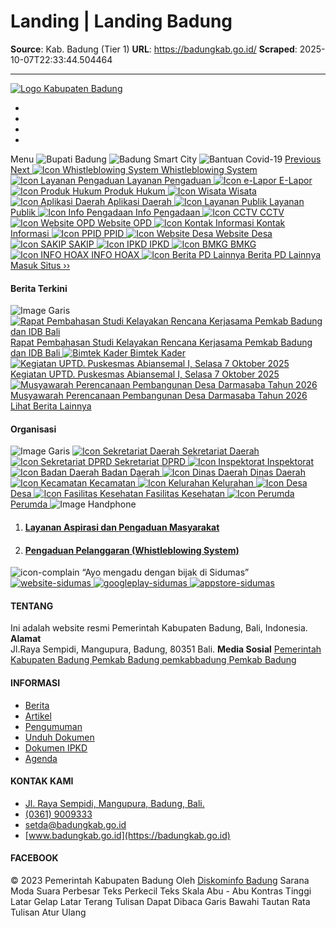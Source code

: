 # Landing | Landing Badung

**Source**: Kab. Badung (Tier 1)
**URL**: https://badungkab.go.id/
**Scraped**: 2025-10-07T22:33:44.504464

---

[ ![Logo Kabupaten Badung](https://badungkab.go.id/theme/landingmodern/assets/images/logo/logo.png) ](https://badungkab.go.id/)
  * [](https://www.facebook.com/pemkabbadung/)
  * [ ](https://twitter.com/PemkabBadung)
  * [](https://www.instagram.com/pemkabbadung/)
  * [](https://www.youtube.com/channel/UCdLdSqk1KUXC25LgLEuy39Q/featured)

Menu
![Bupati Badung](https://badungkab.go.id/theme/landingmodern/assets/images/slider_190406030657_Gedung.webp)
![Badung Smart City](https://badungkab.go.id/theme/landingmodern/assets/images/slider_190406030626_SmartCIty.jpg)
![Bantuan Covid-19](https://badungkab.go.id/theme/landingmodern/assets/images/slider_202906010617_KawalBantuanCOVID19.jpg)
[ Previous ](https://badungkab.go.id/#carouselBannerIndicators) [ Next ](https://badungkab.go.id/#carouselBannerIndicators)
[ ![Icon Whistleblowing System](https://badungkab.go.id/theme/landingmodern/assets/images/icon/b-wise.png) Whistleblowing System ](https://sidumas.badungkab.go.id/)
[ ![Icon Layanan Pengaduan](https://badungkab.go.id/theme/landingmodern/assets/images/icon/kontak-bupati.png) Layanan Pengaduan ](https://sidumas.badungkab.go.id/)
[ ![Icon e-Lapor](https://badungkab.go.id/theme/landingmodern/assets/images/icon/eLapor_966725.png) E-Lapor ](https://badungkab.go.id/)
[ ![Icon Produk Hukum](https://badungkab.go.id/theme/landingmodern/assets/images/icon/Produk-Hukum_707504.png) Produk Hukum ](https://badungkab.go.id/)
[ ![Icon Wisata](https://badungkab.go.id/theme/landingmodern/assets/images/icon/Wisata_044142.png) Wisata ](https://badungkab.go.id/)
[ ![Icon Aplikasi Daerah](https://badungkab.go.id/theme/landingmodern/assets/images/icon/Aplikasi-Daerah_427940.png) Aplikasi Daerah ](https://badungkab.go.id/)
[ ![Icon Layanan Publik](https://badungkab.go.id/theme/landingmodern/assets/images/icon/Layanan-Publik_885262.png) Layanan Publik ](https://badungkab.go.id/)
[ ![Icon Info Pengadaan](https://badungkab.go.id/theme/landingmodern/assets/images/icon/Info-Pengadaan_589684.png) Info Pengadaan ](https://badungkab.go.id/)
[ ![Icon CCTV](https://badungkab.go.id/theme/landingmodern/assets/images/icon/CCTV_153759.png) CCTV ](https://badungkab.go.id/)
[ ![Icon Website OPD](https://badungkab.go.id/theme/landingmodern/assets/images/icon/Website-OPD_231712.png) Website OPD ](https://badungkab.go.id/)
[ ![Icon Kontak Informasi](https://badungkab.go.id/theme/landingmodern/assets/images/icon/Kontak-Informasi_733685.png) Kontak Informasi ](https://badungkab.go.id/)
[ ![Icon PPID](https://badungkab.go.id/theme/landingmodern/assets/images/icon/PPID_380201.png) PPID ](https://ppid.badungkab.go.id/)
[ ![Icon Website Desa](https://badungkab.go.id/theme/landingmodern/assets/images/icon/Website-Desa_051637.png) Website Desa ](https://badungkab.go.id/)
[ ![Icon SAKIP](https://badungkab.go.id/theme/landingmodern/assets/images/icon/sakip_025730.png) SAKIP ](https://badungkab.go.id/)
[ ![Icon IPKD](https://badungkab.go.id/theme/landingmodern/assets/images/icon/kemendagri.png) IPKD ](https://badungkab.go.id/kab/dokumen-ipkd)
[ ![Icon BMKG](https://badungkab.go.id/theme/landingmodern/assets/images/icon/bmkg.png) BMKG ](https://stageof-bali.bmkg.go.id/infoMKG/Wilayah/kotkab/Badung)
[ ![Icon INFO HOAX](https://badungkab.go.id/theme/landingmodern/assets/images/icon/hoax.png) INFO HOAX ](https://infohoax.badungkab.go.id/)
[ ![Icon Berita PD Lainnya](https://badungkab.go.id/theme/landingmodern/assets/images/icon/berita-pd-lainnya.png) Berita PD Lainnya ](https://badungkab.go.id/landing/berita-pd-lainnya)
[ Masuk Situs ›› ](https://badungkab.go.id/kab)
#### Berita Terkini
![Image Garis](https://badungkab.go.id/theme/landingmodern/assets/images/line.png)
[ ![Rapat Pembahasan Studi Kelayakan Rencana Kerjasama Pemkab Badung dan IDB Bali](https://badungkab.go.id/storage/kab/image/WhatsApp%20Image%202025-10-07%20at%203.59.49%20PM.jpeg) Rapat Pembahasan Studi Kelayakan Rencana Kerjasama Pemkab Badung dan IDB Bali  ](https://badungkab.go.id/kab/berita/66528-rapat-pembahasan-studi-kelayakan-rencana-kerjasama-pemkab-badung-dan-idb-bali)
[ ![Bimtek Kader](https://badungkab.go.id/storage/desabongkasapertiwi/image/Salinan%20dari%20RAPAT%20KOORDINASI%20STAF%20DAN%20PERANGKAT%20DESA%20BONGKASA%20PERTIWI%2019%20S_20251007_135715_0000.png) Bimtek Kader  ](https://desabongkasapertiwi.badungkab.go.id/berita/66527-bimtek-kader)
[ ![Kegiatan UPTD. Puskesmas Abiansemal I, Selasa 7 Oktober 2025](https://badungkab.go.id/storage/puskesmasabiansemal1/image/f58b90da-1384-4150-b192-d25392195d59.jpeg) Kegiatan UPTD. Puskesmas Abiansemal I, Selasa 7 Oktober 2025  ](https://puskesmasabiansemal1.badungkab.go.id/berita/66526-kegiatan-uptd-puskesmas-abiansemal-i-selasa-7-oktober-2025)
[ ![Musyawarah Perencanaan Pembangunan Desa Darmasaba Tahun 2026](https://badungkab.go.id/storage/darmasaba/image/WhatsApp%20Image%202025-10-07%20at%2013.45.45.jpeg) Musyawarah Perencanaan Pembangunan Desa Darmasaba Tahun 2026  ](https://darmasaba.desa.id/berita/66525-musyawarah-perencanaan-pembangunan-desa-darmasaba-tahun-2026)
[ Lihat Berita Lainnya  ](https://badungkab.go.id/landing/berita-pd-lainnya)
#### Organisasi
![Image Garis](https://badungkab.go.id/theme/landingmodern/assets/images/line.png)
[ ![Icon Sekretariat Daerah](https://badungkab.go.id/theme/landingmodern/assets/images/icon/dinas.png) Sekretariat Daerah ](javascript:void\(0\);)
[ ![Icon Sekretariat DPRD](https://badungkab.go.id/theme/landingmodern/assets/images/icon/badan-daerah.png) Sekretariat DPRD ](https://setwan.badungkab.go.id)
[ ![Icon Inspektorat](https://badungkab.go.id/theme/landingmodern/assets/images/icon/inspektorat.png) Inspektorat ](https://inspektorat.badungkab.go.id)
[ ![Icon Badan Daerah](https://badungkab.go.id/theme/landingmodern/assets/images/icon/legislatif.png) Badan Daerah ](javascript:void\(0\);)
[ ![Icon Dinas Daerah](https://badungkab.go.id/theme/landingmodern/assets/images/icon/sekretariat-daerah.png) Dinas Daerah ](javascript:void\(0\);)
[ ![Icon Kecamatan](https://badungkab.go.id/theme/landingmodern/assets/images/icon/kecamatan.png) Kecamatan ](javascript:void\(0\);)
[ ![Icon Kelurahan](https://badungkab.go.id/theme/landingmodern/assets/images/icon/desa-kelurahan.png) Kelurahan ](javascript:void\(0\);)
[ ![Icon Desa](https://badungkab.go.id/theme/landingmodern/assets/images/icon/instansi.png) Desa ](javascript:void\(0\);)
[ ![Icon Fasilitas Kesehatan](https://badungkab.go.id/theme/landingmodern/assets/images/icon/hospital.png) Fasilitas Kesehatan ](javascript:void\(0\);)
[ ![Icon Perumda](https://badungkab.go.id/theme/landingmodern/assets/images/icon/perusahaan-umum.png) Perumda ](javascript:void\(0\);)
![Image Handphone](https://badungkab.go.id/theme/landingmodern/assets/images/handphone.png)
  1. #### [Layanan Aspirasi dan Pengaduan Masyarakat](https://sidumas.badungkab.go.id/)
  2. #### [Pengaduan Pelanggaran (Whistleblowing System)](https://sidumas.badungkab.go.id/)


![icon-complain](https://badungkab.go.id/theme/landingmodern/assets/images/icon/promotion.png)
“Ayo mengadu dengan bijak di Sidumas”
[ ![website-sidumas](https://badungkab.go.id/theme/landingmodern/assets/images/sidumas.png) ](https://sidumas.badungkab.go.id/) [ ![googleplay-sidumas](https://badungkab.go.id/theme/landingmodern/assets/images/googleplay-logo.png) ](https://play.google.com/store/apps/details?id=com.badungkab.lapor_sidumas) [ ![appstore-sidumas](https://badungkab.go.id/theme/landingmodern/assets/images/appstore-logo.png) ](https://apps.apple.com/id/app/sidumas-badung/id1506526271?l=id)
#### TENTANG
Ini adalah website resmi Pemerintah Kabupaten Badung, Bali, Indonesia.
**Alamat**  
Jl.Raya Sempidi, Mangupura, Badung, 80351 Bali. 
**Media Sosial**
[ Pemerintah Kabupaten Badung ](https://www.facebook.com/pemkabbadung) [ Pemkab Badung ](https://www.twitter.com/PemkabBadung) [ pemkabbadung ](https://www.instagram.com/pemkabbadung/) [ Pemkab Badung ](https://www.youtube.com/channel/UCdLdSqk1KUXC25LgLEuy39Q/featured)
#### INFORMASI
  * [Berita](https://badungkab.go.id/kab/berita)
  * [Artikel](https://badungkab.go.id/kab/artikel)
  * [Pengumuman](https://badungkab.go.id/kab/pengumuman)
  * [Unduh Dokumen](https://badungkab.go.id/kab/unduh-dokumen)
  * [Dokumen IPKD](https://badungkab.go.id/kab/dokumen-ipkd)
  * [Agenda](https://badungkab.go.id/kab/agenda-211007113825)


#### KONTAK KAMI
  * [Jl. Raya Sempidi, Mangupura, Badung, Bali.](https://maps.app.goo.gl/MSsMAfSqd3nF9XwF8)
  * [(0361) 9009333](tel:+03619009333)
  * setda@badungkab.go.id
  * [www.badungkab.go.id](https://badungkab.go.id)


#### FACEBOOK
© 2023 Pemerintah Kabupaten Badung
Oleh [Diskominfo Badung](https://diskominfo.badungkab.go.id/)
Sarana 
Moda Suara 
Perbesar Teks
Perkecil Teks
Skala Abu - Abu
Kontras Tinggi
Latar Gelap
Latar Terang
Tulisan Dapat Dibaca
Garis Bawahi Tautan
Rata Tulisan
Atur Ulang
